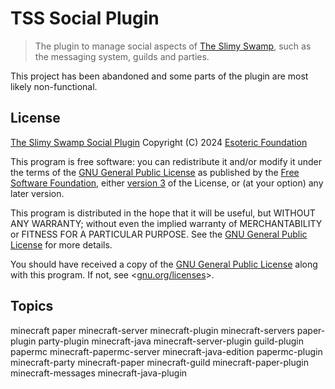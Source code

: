 # TSS Social Plugin

> The plugin to manage social aspects of [The Slimy Swamp](https://github.com/TheSlimySwamp/), such as the messaging system, guilds and parties.

This project has been abandoned and some parts of the plugin are most likely non-functional.

## License

[The Slimy Swamp Social Plugin](./) Copyright (C) 2024 [Esoteric Foundation](https://esoteric.foundation)

This program is free software: you can redistribute it and/or modify it under the terms of the [GNU General Public License](./LICENSE) as published by the [Free Software Foundation](https://www.fsf.org/), either [version 3](./LICENSE) of the License, or (at your option) any later version.

This program is distributed in the hope that it will be useful, but WITHOUT ANY WARRANTY; without even the implied warranty of MERCHANTABILITY or FITNESS FOR A PARTICULAR PURPOSE. See the [GNU General Public License](./LICENSE) for more details.

You should have received a copy of the [GNU General Public License](./LICENSE) along with this program. If not, see <[gnu.org/licenses](https://www.gnu.org/licenses/)>.

## Topics

minecraft paper minecraft-server minecraft-plugin minecraft-servers paper-plugin party-plugin minecraft-java minecraft-server-plugin guild-plugin papermc minecraft-papermc-server minecraft-java-edition papermc-plugin minecraft-party minecraft-paper minecraft-guild minecraft-paper-plugin minecraft-messages minecraft-java-plugin
